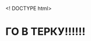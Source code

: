<! DOCTYPE html>
<html lang="en">
<head>
<meta charset="UTF-8">
<meta name="viewport" content="width=device-width,
initial-scale=1. 0">
<meta http-equiv="X-UA-Compatible" content="ie=edge">
<title>ГО в терку</title>
<script src="./js/script.js"></script>
<link rel="stylesheet" href="./css/stili.css" />
</head>
<body>
<h1>ГО В ТЕРКУ!!!!!!<h1>
</body> 
</html>
